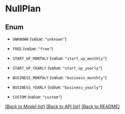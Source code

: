 # NullPlan

## Enum


* `UNKNOWN` (value: `"unknown"`)

* `FREE` (value: `"free"`)

* `START_UP_MONTHLY` (value: `"start_up_monthly"`)

* `START_UP_YEARLY` (value: `"start_up_yearly"`)

* `BUSINESS_MONTHLY` (value: `"business_monthly"`)

* `BUSINESS_YEARLY` (value: `"business_yearly"`)

* `CUSTOM` (value: `"custom"`)


[[Back to Model list]](../README.md#documentation-for-models) [[Back to API list]](../README.md#documentation-for-api-endpoints) [[Back to README]](../README.md)


